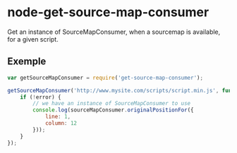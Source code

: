 # node-get-source-map-consumer
Get an instance of SourceMapConsumer, when a sourcemap is available, for a given script.

## Exemple

```js
var getSourceMapConsumer = require('get-source-map-consumer');

getSourceMapConsumer('http://www.mysite.com/scripts/script.min.js', function (error, sourceMapConsumer) {
    if (!error) {
        // we have an instance of SourceMapConsumer to use
        console.log(sourceMapConsumer.originalPositionFor({
            line: 1,
            column: 12
        }));
    }
});

```
